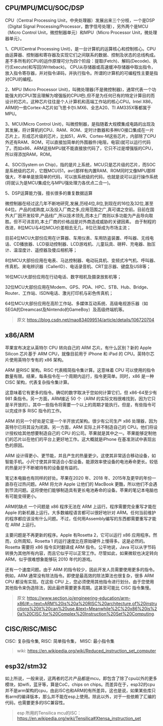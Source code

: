 ## CPU/MPU/MCU/SOC/DSP

CPU（Central Processing Unit，中央处理器）发展出来三个分枝，一个是DSP（Digital Signal Processing/Processor，数字信号处理），另外两个是MCU（Micro Control Unit，微控制器单元）和MPU（Micro Processor Unit，微处理器单元）。


1、CPU(Central Processing Unit)，是一台计算机的运算核心和控制核心。CPU由运算器、控制器和寄存器及实现它们之间联系的数据、控制及状态的总线构成。差不多所有的CPU的运作原理可分为四个阶段：提取(Fetch)、解码(Decode)、执行(Execute)和写回(Writeback)。 CPU从存储器或高速缓冲存储器中取出指令，放入指令寄存器，并对指令译码，并执行指令。所谓的计算机的可编程性主要是指对CPU的编程。

2、MPU (Micro Processor Unit)，叫微处理器(不是微控制器)，通常代表一个功能强大的CPU(暂且理解为增强版的CPU吧),但不是为任何已有的特定计算目的而设计的芯片。这种芯片往往是个人计算机和高端工作站的核心CPU。Intel X86，ARM的一些Cortex-A芯片如飞思卡尔i.MX6、全志A20、TI AM335X等都属于MPU。

3、MCU(Micro Control Unit)，叫微控制器，是指随着大规模集成电路的出现及其发展，将计算机的CPU、RAM、ROM、定时计数器和多种I/O接口集成在一片芯片上，形成芯片级的芯片，比如51，AVR、Cortex-M这些芯片，内部除了CPU外还有RAM、ROM，可以直接加简单的外围器件(电阻，电容)就可以运行代码了。而如x86、ARM这些MPU就不能直接放代码了，它只不过是增强版的CPU，所以得添加RAM，ROM。

4、SOC(System on Chip)，指的是片上系统，MCU只是芯片级的芯片，而SOC是系统级的芯片，它既MCU(51，avr)那样有内置RAM、ROM同时又像MPU那样强大，不单单是放简单的代码，可以放系统级的代码，也就是说可以运行操作系统(将就认为是MCU集成化与MPU强处理力各优点二合一)。

5、DSP运算能力强，擅长很多的重复数据运算

 

微控制器在经过这几年不断地研究,发展,历经4位,8位,到现在的16位及32位,甚至64位。产品的成熟度,以及投入厂商之多,应用范围之广,真可谓之空前。目前在国外大厂因开发较早,产品线广,所以技术领先,而本土厂商则以多功能为产品导向取胜。但不可讳言的,本土厂商的价格战是对外商造成威胁的关键因素。 由于制程的改进，8位MCU与4位MCU价差相去无几，8位已渐成为市场主流；

目前4位MCU大部份应用在计算器、车用仪表、车用防盗装置、呼叫器、无线电话、CD播放器、LCD驱动控制器、LCD游戏机、儿童玩具、磅秤、充电器、胎压计、温湿度计、遥控器及傻瓜相机等；

8位MCU大部份应用在电表、马达控制器、电动玩具机、变频式冷气机、呼叫器、传真机、来电辨识器（CallerID）、电话录音机、CRT显示器、键盘及USB等；

16位MCU大部份应用在行动电话、数字相机及摄录放影机等；

32位MCU大部份应用在Modem、GPS、PDA、HPC、STB、Hub、Bridge、Router、工作站、ISDN电话、激光打印机与彩色传真机；

64位MCU大部份应用在高阶工作站、多媒体互动系统、高级电视游乐器（如SEGA的Dreamcast及Nintendo的GameBoy）及高级终端机等。

> 原文 https://blog.csdn.net/mao834099514/article/details/106720704

## x86/ARM

苹果宣布决定从英特尔 CPU 转向自己的 ARM 芯片。有什么区别？新的 Apple Silicon 芯片基于 ARM CPU，就像目前用于 iPhone 和 iPad 的 CPU。英特尔芯片使用英特尔专有的 x86 架构。

ARM 是RISC 架构。RISC 代表精简指令集计算。这意味着 CPU 可以使用的指令数量有限。结果，每条指令在一个周期内运行，指令更简单。同时，x86 是一种 CISC 架构，代表复杂指令集计算。

这意味着它有更多的指令。确切的数字取决于您如何计算它们，但 x86-64至少有 981 条指令。另一方面，ARM接近 50 个（ARM 的实际文档很难找到，因为它只是半开放的）。其中一些指令将需要一个以上的周期才能执行。但是，有些指令可以完成许多 RISC 指令的工作。

ARM 的另一个好处是它是一个半开放式架构。很少有公司生产 x86 处理器，因为英特尔已将其设为闭源。另一方面，ARM 实际上并不制造自己的 CPU。他们将设计授权给其他想要制造自己的 CPU 的公司。苹果就是其中之一。苹果能够定制他们的芯片以在他们的平台上更好地工作。这大概就是iPhone 在基准测试中表现出色的原因。

ARM 设计得更小、更节能，并且产生的热量更少。这使其非常适合移动设备，如智能手机。小尺寸使其非常适合小型设备。能源效率使设备的电池寿命更长。较低的热量对于不断被持有的设备是有益的。

笔记本电脑也有同样的好处。苹果在2020 年、2018 年、2015年及更早的年份一直存在过热问题。ARM 将允许 Apple 让他们的 MacBook 更酷，所以他们不会遇到节流问题。这将使他们能够制造具有更长电池寿命的设备。苹果的笔记本电脑也有可能变得更小。

ARM的缺点
一个问题是 x86 程序无法在 ARM 上运行。程序需要完全重写才能在 Apple 的新机器上运行。大多数编程语言都可以很好地针对 ARM。任何当前维护的程序都应该没有什么问题。不过，任何用Assembly编写的东西都需要重写才能在 ARM 上运行。

主要问题是不再更新的程序。Apple 有Rosetta 2，它可以运行 x86 应用程序。然而，众所周知，Rosetta 1 的运行速度比在原始硬件上慢得多。这是必然的。Rosetta 需要将 x86 指令实时翻译成 ARM 指令。公平地说，Java 可以从字节码转换为其他所有内容，而且它似乎可以正常工作。尽管如此，如果微软也决定转向 ARM，似乎很难想象能够玩 2010 年代的游戏。

还有一个速度问题。由于 ARM 的指令较少，因此开发人员需要使用更多的指令。例如，ARM 通常没有除法指令。即使是最高效的除法算法也很复杂，很多 ARM CPU 都没有实现。在这些 CPU 上，您必须使用其他指令进行划分。由于您使用其他指令来伪造除法，因此最终需要更多周期。这甚至可能比 CISC 指令集慢。

> 原文 https://www.section.io/engineering-education/arm-x86/#:~:text=ARM%20is%20a%20RISC%20architecture,of%20instructions%20it%20can%20use.&text=Meanwhile%2C%20x86%20is%20a%20CISC,for%20Complex%20Instruction%20Set%20Computing.

## CISC/RISC/MISC

CISC: 复杂指令集, RISC: 简单指令集， MISC: 最小指令集

> wiki: https://en.wikipedia.org/wiki/Reduced_instruction_set_computer

## esp32/stm32

如上所说，一般来说，这两者的芯片产品都是mcu，即包含了除了cpu以外的更多模块，如wifi，蓝牙等，算是CoC，chips on chips。而差异在于，esp32的cpu并不是arm架构的cpu，由此ISC也和ARM的有所差异。这也是说，如果某些库只有arm的编译版本，那么并不能在esp上使用。除此以外，对于一些依赖了汇编的代码，也需要更多的ISC兼容性。

> esp 所用的Tensilica mcu的ISC： https://en.wikipedia.org/wiki/Tensilica#Xtensa_instruction_set

